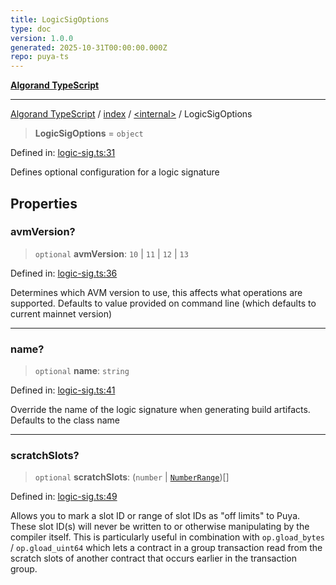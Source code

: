 ```yaml
---
title: LogicSigOptions
type: doc
version: 1.0.0
generated: 2025-10-31T00:00:00.000Z
repo: puya-ts
---
```


[**Algorand TypeScript**](/reference/algorand-typescript/api/readme/)

---

[Algorand TypeScript](docs/_md/modules) / [index](docs/_md/index/README) / [\<internal\>](/reference/algorand-typescript/api/index/-internal-/readme/) / LogicSigOptions

> **LogicSigOptions** = `object`

Defined in: [logic-sig.ts:31](https://github.com/algorandfoundation/puya-ts/blob/main/packages/algo-ts/src/logic-sig.ts#L31)

Defines optional configuration for a logic signature

## Properties

### avmVersion?

> `optional` **avmVersion**: `10` \| `11` \| `12` \| `13`

Defined in: [logic-sig.ts:36](https://github.com/algorandfoundation/puya-ts/blob/main/packages/algo-ts/src/logic-sig.ts#L36)

Determines which AVM version to use, this affects what operations are supported.
Defaults to value provided on command line (which defaults to current mainnet version)

---

### name?

> `optional` **name**: `string`

Defined in: [logic-sig.ts:41](https://github.com/algorandfoundation/puya-ts/blob/main/packages/algo-ts/src/logic-sig.ts#L41)

Override the name of the logic signature when generating build artifacts.
Defaults to the class name

---

### scratchSlots?

> `optional` **scratchSlots**: (`number` \| [`NumberRange`](NumberRange-1))[]

Defined in: [logic-sig.ts:49](https://github.com/algorandfoundation/puya-ts/blob/main/packages/algo-ts/src/logic-sig.ts#L49)

Allows you to mark a slot ID or range of slot IDs as "off limits" to Puya.
These slot ID(s) will never be written to or otherwise manipulating by the compiler itself.
This is particularly useful in combination with `op.gload_bytes` / `op.gload_uint64`
which lets a contract in a group transaction read from the scratch slots of another contract
that occurs earlier in the transaction group.
